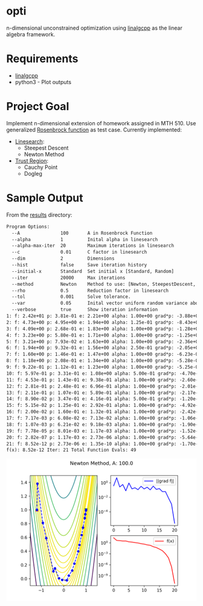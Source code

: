 # opti
n-dimensional unconstrained optimization using [linalgcpp](https://github.com/gelever/linalgcpp) as the linear algebra framework.

# Requirements
* [linalgcpp](https://github.com/gelever/linalgcpp)
* python3 - Plot outputs

# Project Goal
Implement n-dimensional extension of homework assigned in MTH 510.
Use generalized [Rosenbrock function](https://en.wikipedia.org/wiki/Rosenbrock_function) as test case.
Currently implemented:
* [Linesearch](examples/linesearch.cpp):
  * Steepest Descent
  * Newton Method
* [Trust Region](examples/trustregion.cpp):
  * Cauchy Point
  * Dogleg 

# Sample Output
From the [results](results) directory:
```txt
Program Options:
  --A               100       A in Rosenbrock Function
  --alpha           1         Inital alpha in linesearch
  --alpha-max-iter  20        Maximum iterations in linesearch
  --c               0.01      C factor in linesearch
  --dim             2         Dimensions
  --hist            false     Save iteration history
  --initial-x       Standard  Set initial x [Standard, Random]
  --iter            20000     Max iterations
  --method          Newton    Method to use: [Newton, SteepestDescent, Dynamic]
  --rho             0.5       Reduction factor in linesearch
  --tol             0.001     Solve tolerance.
  --var             0.05      Inital vector uniform random variance about solution
  --verbose         true      Show iteration information
1: f: 2.42e+01 p: 3.81e-01 e: 2.21e+00 alpha: 1.00e+00 grad*p: -3.88e+01 cg: 4
2: f: 4.73e+00 p: 4.95e+00 e: 1.94e+00 alpha: 1.25e-01 grad*p: -8.43e+00 cg: 4
3: f: 4.09e+00 p: 2.68e-01 e: 1.83e+00 alpha: 1.00e+00 grad*p: -1.28e+00 cg: 4
4: f: 3.23e+00 p: 5.80e-01 e: 1.71e+00 alpha: 1.00e+00 grad*p: -1.25e+00 cg: 4
5: f: 3.21e+00 p: 7.93e-02 e: 1.63e+00 alpha: 1.00e+00 grad*p: -2.36e+00 cg: 4
6: f: 1.94e+00 p: 9.32e-01 e: 1.56e+00 alpha: 2.50e-01 grad*p: -2.05e+00 cg: 4
7: f: 1.60e+00 p: 1.46e-01 e: 1.47e+00 alpha: 1.00e+00 grad*p: -6.23e-01 cg: 4
8: f: 1.18e+00 p: 2.08e-01 e: 1.34e+00 alpha: 1.00e+00 grad*p: -5.28e-01 cg: 4
9: f: 9.22e-01 p: 1.12e-01 e: 1.23e+00 alpha: 1.00e+00 grad*p: -5.25e-01 cg: 4
10: f: 5.97e-01 p: 3.31e-01 e: 1.08e+00 alpha: 5.00e-01 grad*p: -4.70e-01 cg: 4
11: f: 4.53e-01 p: 1.43e-01 e: 9.38e-01 alpha: 1.00e+00 grad*p: -2.60e-01 cg: 4
12: f: 2.81e-01 p: 2.48e-01 e: 6.96e-01 alpha: 1.00e+00 grad*p: -2.01e-01 cg: 4
13: f: 2.11e-01 p: 1.07e-01 e: 5.89e-01 alpha: 1.00e+00 grad*p: -2.17e-01 cg: 4
14: f: 8.90e-02 p: 3.47e-01 e: 4.16e-01 alpha: 5.00e-01 grad*p: -1.20e-01 cg: 4
15: f: 5.15e-02 p: 1.25e-01 e: 2.92e-01 alpha: 1.00e+00 grad*p: -4.92e-02 cg: 4
16: f: 2.00e-02 p: 1.60e-01 e: 1.32e-01 alpha: 1.00e+00 grad*p: -2.42e-02 cg: 4
17: f: 7.17e-03 p: 6.08e-02 e: 7.13e-02 alpha: 1.00e+00 grad*p: -1.06e-02 cg: 4
18: f: 1.07e-03 p: 6.21e-02 e: 9.18e-03 alpha: 1.00e+00 grad*p: -1.90e-03 cg: 4
19: f: 7.78e-05 p: 8.01e-03 e: 1.17e-03 alpha: 1.00e+00 grad*p: -1.52e-04 cg: 4
20: f: 2.82e-07 p: 1.17e-03 e: 2.73e-06 alpha: 1.00e+00 grad*p: -5.64e-07 cg: 4
21: f: 8.52e-12 p: 2.73e-06 e: 1.35e-10 alpha: 1.00e+00 grad*p: -1.70e-11 cg: 4
f(x): 8.52e-12 Iter: 21 Total Function Evals: 49
```

![Newton A100](results/Newton.100.png)

